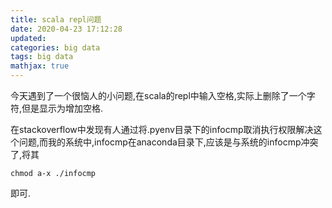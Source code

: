 ```yaml
---
title: scala repl问题
date: 2020-04-23 17:12:28
updated: 
categories: big data
tags: big data
mathjax: true
---
```

今天遇到了一个很恼人的小问题,在scala的repl中输入空格,实际上删除了一个字符,但是显示为增加空格.

在stackoverflow中发现有人通过将.pyenv目录下的infocmp取消执行权限解决这个问题,而我的系统中,infocmp在anaconda目录下,应该是与系统的infocmp冲突了,将其

    chmod a-x ./infocmp
即可.